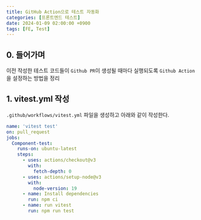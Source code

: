 ```yaml
---
title: GitHub Action으로 테스트 자동화
categories: [프론트엔드 테스트]
date: 2024-01-09 02:00:00 +0900
tags: [FE, Test]
---
```


## 0. 들어가며
이전 작성한 테스트 코드들이 `Github PR`이 생성될 때마다 실행되도록 `Github Action`을 설정하는 방법을 정리

## 1. vitest.yml 작성

`.github/workflows/vitest.yml` 파일을 생성하고 아래와 같이 작성한다.

```yml
name: 'vitest test'
on: pull_request
jobs:
  Component-test:
    runs-on: ubuntu-latest
    steps:
      - uses: actions/checkout@v3
        with:
          fetch-depth: 0
      - uses: actions/setup-node@v3
        with:
          node-version: 19
      - name: Install dependencies
        run: npm ci
      - name: run vitest
        run: npm run test
```
